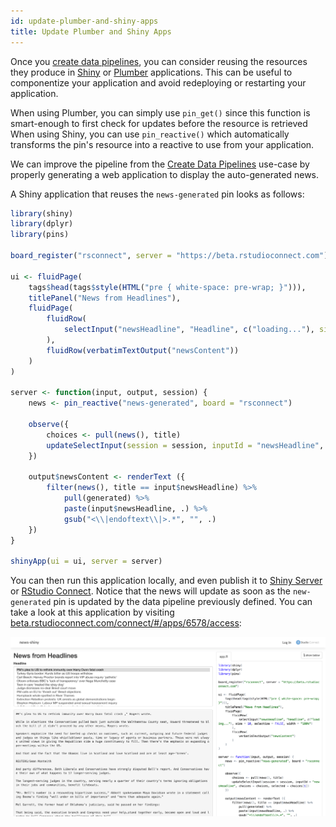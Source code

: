 ```yaml
---
id: update-plumber-and-shiny-apps
title: Update Plumber and Shiny Apps
---
```


Once you [create data pipelines](/), you can consider reusing the resources they produce in [Shiny](http://shiny.rstudio.com) or [Plumber](https://www.rplumber.io/) applications. This can be useful to componentize your application and avoid redeploying or restarting your application.

When using Plumber, you can simply use `pin_get()` since this function is smart-enough to first check for updates before the resource is retrieved When using Shiny, you can use `pin_reactive()` which automatically transforms the pin's resource into a reactive to use from your application.

We can improve the pipeline from the [Create Data Pipelines](/) use-case by properly generating a web application to display the auto-generated news.

A Shiny application that reuses the `news-generated` pin looks as follows:

```r
library(shiny)
library(dplyr)
library(pins)

board_register("rsconnect", server = "https://beta.rstudioconnect.com")

ui <- fluidPage(
    tags$head(tags$style(HTML("pre { white-space: pre-wrap; }"))),
    titlePanel("News from Headlines"),
    fluidPage(
        fluidRow(
            selectInput("newsHeadline", "Headline", c("loading..."), size = 10, selectize = FALSE, width = "100%")
        ),
        fluidRow(verbatimTextOutput("newsContent"))
    )
)

server <- function(input, output, session) {
    news <- pin_reactive("news-generated", board = "rsconnect")

    observe({
        choices <- pull(news(), title)
        updateSelectInput(session = session, inputId = "newsHeadline", choices = choices, selected = choices[1])
    })

    output$newsContent <- renderText ({
        filter(news(), title == input$newsHeadline) %>%
            pull(generated) %>%
            paste(input$newsHeadline, .) %>%
            gsub("<\\|endoftext\\|>.*", "", .)
    })
}

shinyApp(ui = ui, server = server)
```

You can then run this application locally, and even publish it to [Shiny Server](https://rstudio.com/products/shiny/shiny-server/) or [RStudio Connect](https://rstudio.com/products/connect/). Notice that the news will update as soon as the `new-generated` pin is updated by the data pipeline previously defined. You can take a look at this application by visiting [beta.rstudioconnect.com/connect/#/apps/6578/access](https://beta.rstudioconnect.com/connect/#/apps/6578/access):

[![](/images/docs/update-shiny-rsconnect.png)](https://beta.rstudioconnect.com/connect/#/apps/6578/access)

